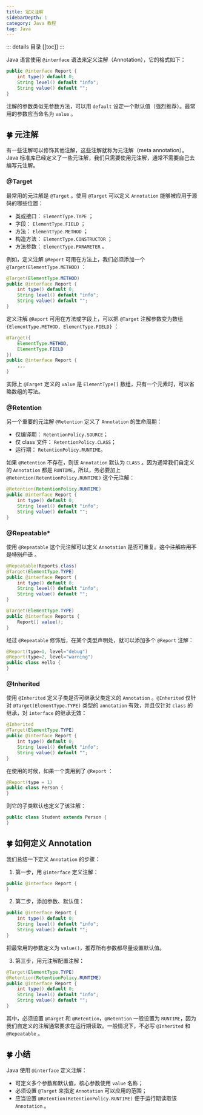 ```yaml
---
title: 定义注解
sidebarDepth: 1
category: Java 教程
tag: Java
---
```


::: details 目录
[[toc]]
:::

Java 语言使用 `@interface` 语法来定义注解（Annotation），它的格式如下：

```java
public @interface Report {
    int type() default 0;
    String level() default "info";
    String value() default "";
}
```

注解的参数类似无参数方法，可以用 `default` 设定一个默认值（强烈推荐）。最常用的参数应当命名为 `value` 。

## 🍀 元注解

有一些注解可以修饰其他注解，这些注解就称为元注解（meta annotation）。Java 标准库已经定义了一些元注解，我们只需要使用元注解，通常不需要自己去编写元注解。

### @Target

最常用的元注解是 `@Target` 。使用 `@Target` 可以定义 `Annotation` 能够被应用于源码的哪些位置：

- 类或接口： `ElementType.TYPE` ；
- 字段： `ElementType.FIELD` ；
- 方法： `ElementType.METHOD` ；
- 构造方法： `ElementType.CONSTRUCTOR` ；
- 方法参数： `ElementType.PARAMETER` 。

例如，定义注解 `@Report` 可用在方法上，我们必须添加一个 `@Target(ElementType.METHOD)` ：

```java
@Target(ElementType.METHOD)
public @interface Report {
    int type() default 0;
    String level() default "info";
    String value() default "";
}
```

定义注解 `@Report` 可用在方法或字段上，可以把 `@Target` 注解参数变为数组 `{ElementType.METHOD, ElementType.FIELD}` ：

```java
@Target({
    ElementType.METHOD,
    ElementType.FIELD
})
public @interface Report {
    ...
}
```

实际上 `@Target` 定义的 `value` 是 `ElementType[]` 数组，只有一个元素时，可以省略数组的写法。

### @Retention

另一个重要的元注解 `@Retention` 定义了 `Annotation` 的生命周期：

- 仅编译期： `RetentionPolicy.SOURCE`；
- 仅 class 文件： `RetentionPolicy.CLASS`；
- 运行期： `RetentionPolicy.RUNTIME`。

如果 `@Retention` 不存在，则该 `Annotation` 默认为 `CLASS` 。因为通常我们自定义的 `Annotation` 都是 `RUNTIME`，所以，务必要加上 `@Retention(RetentionPolicy.RUNTIME)` 这个元注解：

```java
@Retention(RetentionPolicy.RUNTIME)
public @interface Report {
    int type() default 0;
    String level() default "info";
    String value() default "";
}
```

### @Repeatable\*

使用 `@Repeatable` 这个元注解可以定义 `Annotation` 是否可重复。~~这个注解应用不是特别广泛~~ 。

```java
@Repeatable(Reports.class)
@Target(ElementType.TYPE)
public @interface Report {
    int type() default 0;
    String level() default "info";
    String value() default "";
}

@Target(ElementType.TYPE)
public @interface Reports {
    Report[] value();
}
```

经过 `@Repeatable` 修饰后，在某个类型声明处，就可以添加多个 `@Report` 注解：

```java
@Report(type=1, level="debug")
@Report(type=2, level="warning")
public class Hello {
}
```

### @Inherited

使用 `@Inherited` 定义子类是否可继承父类定义的 `Annotation` 。`@Inherited` 仅针对 `@Target(ElementType.TYPE)` 类型的 `annotation` 有效，并且仅针对 `class` 的继承，对 `interface` 的继承无效：

```java
@Inherited
@Target(ElementType.TYPE)
public @interface Report {
    int type() default 0;
    String level() default "info";
    String value() default "";
}
```

在使用的时候，如果一个类用到了 `@Report` ：

```java
@Report(type = 1)
public class Person {
}
```

则它的子类默认也定义了该注解：

```java
public class Student extends Person {
}
```

## 🍀 如何定义 Annotation

我们总结一下定义 `Annotation` 的步骤：

1. 第一步，用 `@interface` 定义注解：

```java
public @interface Report {
}
```

2. 第二步，添加参数、默认值：

```java
public @interface Report {
    int type() default 0;
    String level() default "info";
    String value() default "";
}
```

把最常用的参数定义为 `value()`，推荐所有参数都尽量设置默认值。

3. 第三步，用元注解配置注解：

```java
@Target(ElementType.TYPE)
@Retention(RetentionPolicy.RUNTIME)
public @interface Report {
    int type() default 0;
    String level() default "info";
    String value() default "";
}
```

其中，必须设置 `@Target` 和 `@Retention`，`@Retention` 一般设置为 `RUNTIME`，因为我们自定义的注解通常要求在运行期读取。一般情况下，不必写 `@Inherited` 和 `@Repeatable` 。

## 🍀 小结

Java 使用 `@interface` 定义注解：

- 可定义多个参数和默认值，核心参数使用 `value` 名称；
- 必须设置 `@Target` 来指定 `Annotation` 可以应用的范围；
- 应当设置 `@Retention(RetentionPolicy.RUNTIME)` 便于运行期读取该 `Annotation` 。
